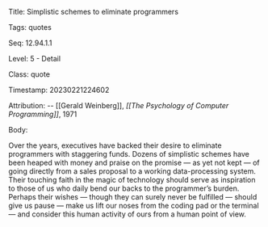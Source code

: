 Title:  Simplistic schemes to eliminate programmers

Tags:   quotes

Seq:    12.94.1.1

Level:  5 - Detail

Class:  quote

Timestamp: 20230221224602

Attribution: -- [[Gerald Weinberg]], *[[The Psychology of Computer Programming]]*, 1971

Body:

Over the years, executives have backed their desire to eliminate programmers with staggering funds. Dozens of simplistic schemes have been heaped with money and praise on the promise — as yet not kept — of going directly from a sales proposal to a working data-processing system. Their touching faith in the magic of technology should serve as inspiration to those of us who daily bend our backs to the programmer’s burden. Perhaps their wishes — though they can surely never be fulfilled — should give us pause — make us lift our noses from the coding pad or the terminal — and consider this human activity of ours from a human point of view.
